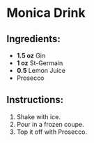 # Monica Drink

## Ingredients:
- **1.5 oz** Gin
- **1 oz** St-Germain
- **0.5** Lemon Juice
- Prosecco

## Instructions:
1. Shake with ice.
2. Pour in a frozen coupe.
3. Top it off with Prosecco.
